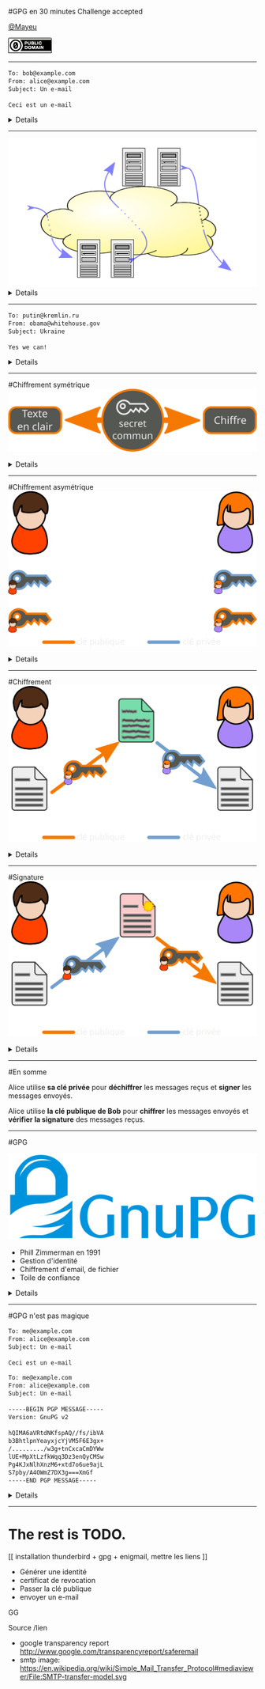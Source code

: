 #GPG en 30 minutes
Challenge accepted

<a href="https://twitter.com/Mayeu">@Mayeu</a>

<footer>
   <img src="cc0.png" alt="cc0" />
</footer>

------------------

```example-mail
To: bob@example.com
From: alice@example.com
Subject: Un e-mail

Ceci est un e-mail
```
<details>
Ceci est un e-mail. Simple fichier texte qui vas passer de machine en machine.
Équivalent à une carte postale.
</details>

------------------

<img class="smtp" src="smtp.svg"/>
<details>
Va passer par de multiple serveur avant d'arriver au destinataire.

N'importe qui peut écouter & modifier le mail, n'importe qui pourrait envoyer
un message depuis une autre source
</details>

------------------

```example-mail
To: putin@kremlin.ru
From: obama@whitehouse.gov
Subject: Ukraine

Yes we can!
```
<details>
Par exemple, donnez ça à un serveur de mail et il va gentillement l'accepter.

Donc ce qu'il serait bien, c'est de pouvoir protéger nos e-mails, et s'assurer
que l'émetteur est le bon :)
</details>

------------------

#Chiffrement symétrique
<img class="sym-graph" src="sym-key-graph.svg"/>

<details>
Exemple, on peut partager un secret et on chiffre avec.

Problème: échange la clé de manière sécurisé (facile localement, impossible à distance).

Rien que pour ce problème, des mathématiciens ont inventé le chiffrement asymétrique.
</details>

------------------

#Chiffrement asymétrique
<img class="asym" src="asym-key-1.svg"/>

<details>
Chaque personne possède un couple de clé. Propriété mathématique rigolote, ce
qui est chiffré avec une clé de la paire peut être déchiffré avec l'autre. On
défini une clé publique et une privée à partir de ces deux clés.

La clé privée doit être gardée secrète. La clé publique peut être donnée à
n'importe qui.
</details>

------------------

#Chiffrement
<img class="asym" src="asym-key-2.svg"/>

<details>
Envoyer un message à Alice : on chiffre avec sa clé publique, elle déchiffre
avec sa clé privée. Comme elle est la seule à posséder la clé privée, on est
sûr qu'elle est la seule à pouvoir lire le message.
</details>

------------------

#Signature
<img class="asym" src="asym-key-3.svg"/>

<details>
Prouver que Bob est bien l'émetteur revient à chiffrer avec un secret qu'il est
le seul à posséder, arriver à déchiffrer le message prouve donc qu'il en est
l'émetteur.
</details>

------------------

#En somme

Alice utilise **sa clé privée** pour **déchiffrer** les messages reçus et
**signer** les messages envoyés.

Alice utilise **la clé publique de Bob** pour **chiffrer** les messages envoyés
et **vérifier la signature** des messages reçus.

------------------

#GPG

<img class="gnupg" src="gnupg-logo.svg"/>

* Phill Zimmerman en 1991
* Gestion d'identité
* Chiffrement d'email, de fichier
* Toile de confiance

<details>
GPG est un outil qui permet cela. Phill créer en 91 PGP, qui deviendra le
standard OpenPGP, et dont l'implémentation libre s'appelle Gnu Privacy Guard.

Permet de créer/gérer des identités, accéder aux annuaires publiques, chiffrer
et signer des fichiers et des emails. Et introduit la notion de toile de
confiance (qu'on ne détaillera pas ici).
</details>

------------------

#GPG n'est pas magique

```mail-clair
To: me@example.com
From: alice@example.com
Subject: Un e-mail

Ceci est un e-mail
```

```mail-chiffre
To: me@example.com
From: alice@example.com
Subject: Un e-mail

-----BEGIN PGP MESSAGE-----
Version: GnuPG v2

hQIMA6aVRtdNKfspAQ//fs/ibVA
b3BhtlpnYeayxjcYjVM5F6E3gx+
/........./w3g+tnCxcaCmDYWw
lUE+MpXtLzfkWqq3Dz3enQyCMSw
Pg4KJxNlhXnzM6+xtd7o6ue9ajL
S7pby/A4OWmZ7DX3g===XmGf
-----END PGP MESSAGE-----
```

<details>
En-tête et sujet non chiffré ! Aussi attention : signature = 100% sur que c'est
le possesseur de la clé qui à envoyé le mail. Attention à ce que vous écrivez,
et à qui vous l'envoyez ;)
</details>

------------------
# The rest is TODO.
[[ installation thunderbird + gpg + enigmail, mettre les liens ]]

* Générer une identité
* certificat de revocation
* Passer la clé publique
* envoyer un e-mail

GG

Source /lien
* google transparency report http://www.google.com/transparencyreport/saferemail
* smtp image: https://en.wikipedia.org/wiki/Simple_Mail_Transfer_Protocol#mediaviewer/File:SMTP-transfer-model.svg
